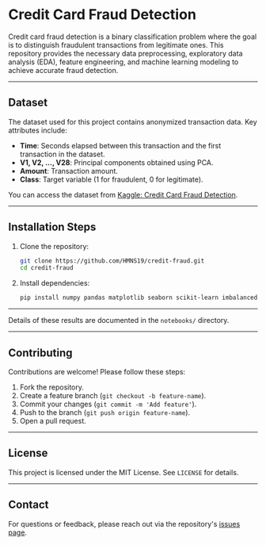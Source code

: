 # Credit Card Fraud Detection

Credit card fraud detection is a binary classification problem where the goal is to distinguish fraudulent transactions from legitimate ones. This repository provides the necessary data preprocessing, exploratory data analysis (EDA), feature engineering, and machine learning modeling to achieve accurate fraud detection.

---

## Dataset

The dataset used for this project contains anonymized transaction data. Key attributes include:

- **Time**: Seconds elapsed between this transaction and the first transaction in the dataset.
- **V1, V2, ..., V28**: Principal components obtained using PCA.
- **Amount**: Transaction amount.
- **Class**: Target variable (1 for fraudulent, 0 for legitimate).

You can access the dataset from [Kaggle: Credit Card Fraud Detection](https://www.kaggle.com/mlg-ulb/creditcardfraud).

---


## Installation Steps
1. Clone the repository:
   ```bash
   git clone https://github.com/HMNS19/credit-fraud.git
   cd credit-fraud
   ```

2. Install dependencies:
   ```bash
   pip install numpy pandas matplotlib seaborn scikit-learn imbalanced-learn
   ```


---

Details of these results are documented in the `notebooks/` directory.

---

## Contributing

Contributions are welcome! Please follow these steps:
1. Fork the repository.
2. Create a feature branch (`git checkout -b feature-name`).
3. Commit your changes (`git commit -m 'Add feature'`).
4. Push to the branch (`git push origin feature-name`).
5. Open a pull request.

---

## License

This project is licensed under the MIT License. See `LICENSE` for details.

---

## Contact

For questions or feedback, please reach out via the repository's [issues page](https://github.com/HMNS19/credit-fraud/issues).



